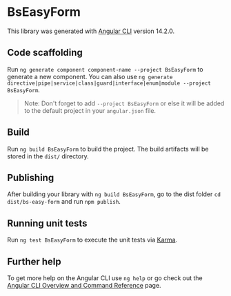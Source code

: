 # BsEasyForm

This library was generated with [Angular CLI](https://github.com/angular/angular-cli) version 14.2.0.

## Code scaffolding

Run `ng generate component component-name --project BsEasyForm` to generate a new component. You can also use `ng generate directive|pipe|service|class|guard|interface|enum|module --project BsEasyForm`.
> Note: Don't forget to add `--project BsEasyForm` or else it will be added to the default project in your `angular.json` file. 

## Build

Run `ng build BsEasyForm` to build the project. The build artifacts will be stored in the `dist/` directory.

## Publishing

After building your library with `ng build BsEasyForm`, go to the dist folder `cd dist/bs-easy-form` and run `npm publish`.

## Running unit tests

Run `ng test BsEasyForm` to execute the unit tests via [Karma](https://karma-runner.github.io).

## Further help

To get more help on the Angular CLI use `ng help` or go check out the [Angular CLI Overview and Command Reference](https://angular.io/cli) page.

